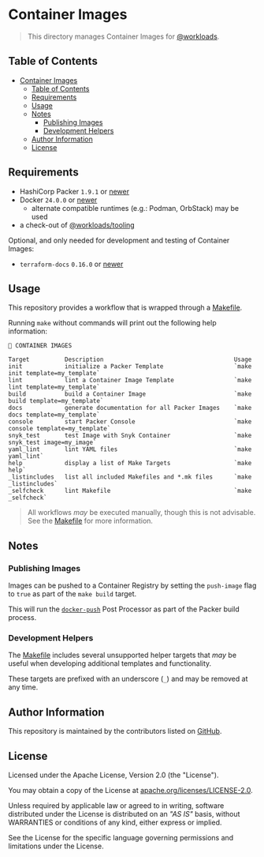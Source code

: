 # Container Images

> This directory manages Container Images for [@workloads](https://github.com/workloads).

## Table of Contents

<!-- TOC -->
* [Container Images](#container-images)
  * [Table of Contents](#table-of-contents)
  * [Requirements](#requirements)
  * [Usage](#usage)
  * [Notes](#notes)
    * [Publishing Images](#publishing-images)
    * [Development Helpers](#development-helpers)
  * [Author Information](#author-information)
  * [License](#license)
<!-- TOC -->

## Requirements

- HashiCorp Packer `1.9.1` or [newer](https://developer.hashicorp.com/packer/downloads)
- Docker `24.0.0` or [newer](https://www.docker.com/products/docker-desktop/)
  - alternate compatible runtimes (e.g.: Podman, OrbStack) may be used
- a check-out of [@workloads/tooling](https://github.com/workloads/tooling)

Optional, and only needed for development and testing of Container Images:

- `terraform-docs` `0.16.0` or [newer](https://terraform-docs.io/user-guide/installation/)

## Usage

This repository provides a workflow that is wrapped through a [Makefile](./Makefile).

Running `make` without commands will print out the following help information:

```text
🐳 CONTAINER IMAGES

Target          Description                                     Usage
init            initialize a Packer Template                    `make init template=my_template`
lint            lint a Container Image Template                 `make lint template=my_template`
build           build a Container Image                         `make build template=my_template`
docs            generate documentation for all Packer Images    `make docs template=my_template`
console         start Packer Console                            `make console template=my_template`
snyk_test       test Image with Snyk Container                  `make snyk_test image=my_image`
yaml_lint       lint YAML files                                 `make yaml_lint`
help            display a list of Make Targets                  `make help`
_listincludes   list all included Makefiles and *.mk files      `make _listincludes`
_selfcheck      lint Makefile                                   `make _selfcheck`
```

> All workflows _may_ be executed manually, though this is not advisable. See the [Makefile](./Makefile) for more information.

## Notes

### Publishing Images

Images can be pushed to a Container Registry by setting the `push-image` flag to `true` as part of the `make build` target.

This will run the [`docker-push`](https://developer.hashicorp.com/packer/plugins/post-processors/docker/docker-push) Post Processor as part of the Packer build process.

### Development Helpers

The [Makefile](./Makefile) includes several unsupported helper targets that _may_ be useful when developing additional templates and functionality.

These targets are prefixed with an underscore (`_`) and may be removed at any time.

## Author Information

This repository is maintained by the contributors listed on [GitHub](https://github.com/workloads/container-images/graphs/contributors).

## License

Licensed under the Apache License, Version 2.0 (the "License").

You may obtain a copy of the License at [apache.org/licenses/LICENSE-2.0](http://www.apache.org/licenses/LICENSE-2.0).

Unless required by applicable law or agreed to in writing, software distributed under the License is distributed on an _"AS IS"_ basis, without WARRANTIES or conditions of any kind, either express or implied.

See the License for the specific language governing permissions and limitations under the License.
